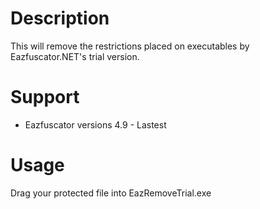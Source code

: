# Description
This will remove the restrictions placed on executables by Eazfuscator.NET's trial version.

# Support
- Eazfuscator versions 4.9 - Lastest

# Usage
Drag your protected file into EazRemoveTrial.exe
